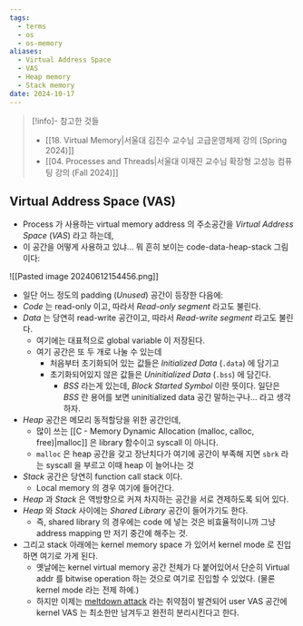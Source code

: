 ```yaml
---
tags:
  - terms
  - os
  - os-memory
aliases:
  - Virtual Address Space
  - VAS
  - Heap memory
  - Stack memory
date: 2024-10-17
---
```

> [!info]- 참고한 것들
> - [[18. Virtual Memory|서울대 김진수 교수님 고급운영체제 강의 (Spring 2024)]]
> - [[04. Processes and Threads|서울대 이재진 교수님 확장형 고성능 컴퓨팅 강의 (Fall 2024)]]

## Virtual Address Space (VAS)

- Process 가 사용하는 virtual memory address 의 주소공간을 *Virtual Address Space* (*VAS*) 라고 하는데,
- 이 공간을 어떻게 사용하고 있냐... 뭐 흔히 보이는 code-data-heap-stack 그림이다:

![[Pasted image 20240612154456.png]]

- 일단 어느 정도의 padding (*Unused*) 공간이 등장한 다음에:
- *Code* 는 read-only 이고, 따라서 *Read-only segment* 라고도 불린다.
- *Data* 는 당연히 read-write 공간이고, 따라서 *Read-write segment* 라고도 불린다.
	- 여기에는 대표적으로 global variable 이 저장된다.
	- 여기 공간은 또 두 개로 나눌 수 있는데
		- 처음부터 초기화되어 있는 값들은 *Initialized Data* (`.data`) 에 담기고
		- 초기화되어있지 않은 값들은 *Uninitialized Data* (`.bss`) 에 담긴다.
			- *BSS* 라는게 있는데, *Block Started Symbol* 이란 뜻이다. 일단은 *BSS* 란 용어를 보면 uninitialized data 공간 말하는구나... 라고 생각하자.
- *Heap* 공간은 메모리 동적할당을 위한 공간인데,
	- 많이 쓰는 [[C - Memory Dynamic Allocation (malloc, calloc, free)|malloc]] 은 library 함수이고 syscall 이 아니다.
	- `malloc` 은 heap 공간을 갖고 장난치다가 여기에 공간이 부족해 지면 `sbrk` 라는 syscall 을 부르고 이때 heap 이 늘어나는 것
- *Stack* 공간은 당연히 function call stack 이다.
	- Local memory 의 경우 여기에 들어간다.
- *Heap* 과 *Stack* 은 역방향으로 커져 차지하는 공간을 서로 견제하도록 되어 있다.
- *Heap* 와 *Stack* 사이에는 *Shared Library* 공간이 들어가기도 한다.
	- 즉, shared library 의 경우에는 code 에 넣는 것은 비효율적이니까 그냥 address mapping 만 저기 중간에 해주는 것.
- 그리고 stack 아래에는 kernel memory space 가 있어서 kernel mode 로 진입하면 여기로 가게 된다.
	- 옛날에는 kernel virtual memory 공간 전체가 다 붙어있어서 단순히 Virtual addr 를 bitwise operation 하는 것으로 여기로 진입할 수 있었다. (물론 kernel mode 라는 전제 하에.)
	- 하지만 이제는 [meltdown attack](https://www.usenix.org/conference/usenixsecurity18/presentation/lipp) 라는 취약점이 발견되어 user VAS 공간에 kernel VAS 는 최소한만 남겨두고 완전히 분리시킨다고 한다.
